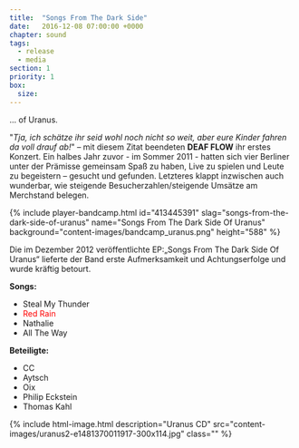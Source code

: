 ```yaml
---
title:  "Songs From The Dark Side"
date:   2016-12-08 07:00:00 +0000
chapter: sound
tags:
  - release
  - media
section: 1
priority: 1
box:
  size:
---
```


... of Uranus.

"_Tja, ich schätze ihr seid wohl noch nicht so weit, aber eure Kinder fahren da voll drauf ab!_" – mit diesem Zitat beendeten **DEAF FLOW** ihr erstes Konzert. Ein halbes Jahr zuvor - im Sommer 2011 - hatten sich vier Berliner unter der Prämisse gemeinsam Spaß zu haben, Live zu spielen und Leute zu begeistern – gesucht und gefunden. Letzteres klappt inzwischen auch wunderbar, wie steigende Besucherzahlen/steigende Umsätze am Merchstand belegen.

{% include player-bandcamp.html
  id="413445391"
  slag="songs-from-the-dark-side-of-uranus"
  name="Songs From The Dark Side Of Uranus"
  background="content-images/bandcamp_uranus.png"
  height="588" %}

Die im Dezember 2012 veröffentlichte EP:„Songs From The Dark Side Of Uranus“ lieferte der Band erste Aufmerksamkeit und Achtungserfolge und wurde kräftig betourt.

**Songs:**
* Steal My Thunder
* <span style="color:red">Red Rain</span>
* Nathalie
* All The Way

**Beteiligte:**
* CC
* Aytsch
* Oix
* Philip Eckstein
* Thomas Kahl

{% include html-image.html
  description="Uranus CD"
  src="content-images/uranus2-e1481370011917-300x114.jpg"
  class="" %}